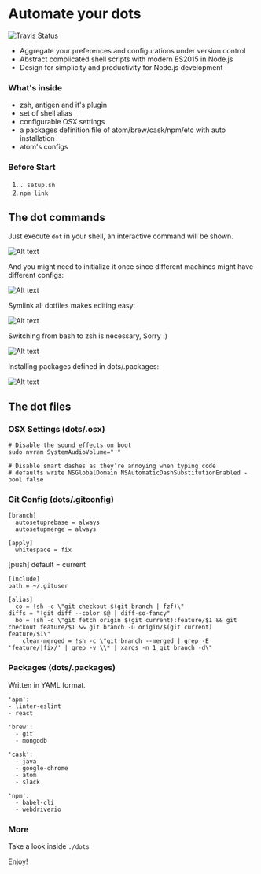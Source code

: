 # Automate your dots

<a href="https://travis-ci.org/yhjor1212/dotfiles">
	<img alt="Travis Status" src="https://img.shields.io/travis/yhjor1212/dotfiles.svg">
</a>

- Aggregate your preferences and configurations under version control
- Abstract complicated shell scripts with modern ES2015 in Node.js
- Design for simplicity and productivity for Node.js development

### What's inside

- zsh, antigen and it's plugin
- set of shell alias
- configurable OSX settings
- a packages definition file of atom/brew/cask/npm/etc with auto installation
- atom's configs

### Before Start

1. `. setup.sh`
2. `npm link`

## The dot commands

Just execute `dot` in your shell, an interactive command will be shown.

![Alt text](docs/main.png?raw=true "dot command")

And you might need to initialize it once since different machines might have different configs:

![Alt text](docs/init.png?raw=true "init")

Symlink all dotfiles makes editing easy:

![Alt text](docs/symlink.png?raw=true "symlink")

Switching from bash to zsh is necessary, Sorry :)

![Alt text](docs/setup.png?raw=true "setup")

Installing packages defined in dots/.packages:

![Alt text](docs/install.png?raw=true "install")

## The dot files

### OSX Settings (dots/.osx)

	# Disable the sound effects on boot
	sudo nvram SystemAudioVolume=" "

	# Disable smart dashes as they’re annoying when typing code
	# defaults write NSGlobalDomain NSAutomaticDashSubstitutionEnabled -bool false

### Git Config (dots/.gitconfig)

	[branch]
	  autosetuprebase = always
	  autosetupmerge = always

	[apply]
	  whitespace = fix

  [push]
    default = current

	[include]
   	path = ~/.gituser

	[alias]
	  co = !sh -c \"git checkout $(git branch | fzf)\"
   	diffs = "!git diff --color $@ | diff-so-fancy"
 	  bo = !sh -c \"git fetch origin $(git current):feature/$1 && git checkout feature/$1 && git branch -u origin/$(git current) feature/$1\"
		clear-merged = !sh -c \"git branch --merged | grep -E 'feature/|fix/' | grep -v \\* | xargs -n 1 git branch -d\"

### Packages (dots/.packages)

Written in YAML format.

	'apm':
    - linter-eslint
    - react

	'brew':
	  - git
	  - mongodb

	'cask':
	  - java
	  - google-chrome
	  - atom
	  - slack

	'npm':
	  - babel-cli
	  - webdriverio

### More

Take a look inside `./dots`

Enjoy!
